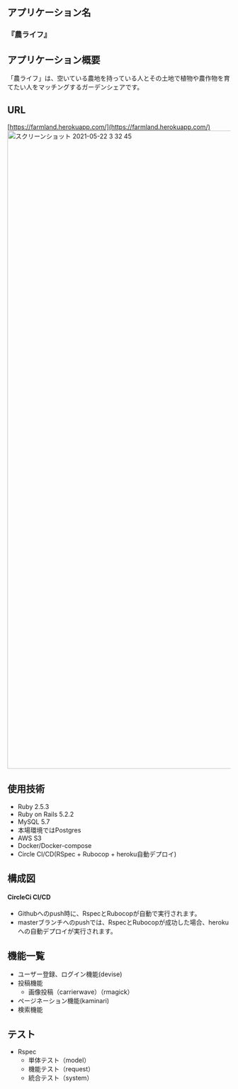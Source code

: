 ## アプリケーション名
### 『農ライフ』
## アプリケーション概要
「農ライフ」は、空いている農地を持っている人とその土地で植物や農作物を育てたい人をマッチングするガーデンシェアです。
## URL
[https://farmland.herokuapp.com/](https://farmland.herokuapp.com/)
<img width="1440" alt="スクリーンショット 2021-05-22 3 32 45" src="https://user-images.githubusercontent.com/65330638/119183131-a0378100-baae-11eb-9527-551f241f260a.png">
## 使用技術
- Ruby 2.5.3
- Ruby on Rails 5.2.2
- MySQL 5.7
- 本場環境ではPostgres
- AWS S3
- Docker/Docker-compose
- Circle CI/CD(RSpec + Rubocop + heroku自動デプロイ)
## 構成図

#### CircleCi CI/CD
- Githubへのpush時に、RspecとRubocopが自動で実行されます。
- masterブランチへのpushでは、RspecとRubocopが成功した場合、herokuへの自動デプロイが実行されます。
## 機能一覧
- ユーザー登録、ログイン機能(devise)
- 投稿機能 
  - 画像投稿（carrierwave）（rmagick）
- ページネーション機能(kaminari)
- 検索機能
## テスト
- Rspec
  - 単体テスト（model）
  - 機能テスト（request）
  - 統合テスト（system）
